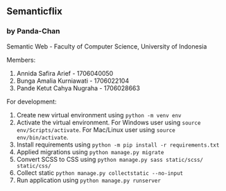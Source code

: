 ## Semanticflix
### by Panda-Chan

Semantic Web - Faculty of Computer Science, University of Indonesia

Members:
1. Annida Safira Arief - 1706040050
2. Bunga Amalia Kurniawati - 1706022104
3. Pande Ketut Cahya Nugraha - 1706028663

For development:
1. Create new virtual environment using `python -m venv env`
2. Activate the virtual environment. For Windows user using `source env/Scripts/activate`. For Mac/Linux user using `source env/bin/activate`.
3. Install requirements using `python -m pip install -r requirements.txt`
4. Applied migrations using `python manage.py migrate`
5. Convert SCSS to CSS using `python manage.py sass static/scss/ static/css/`
6. Collect static `python manage.py collectstatic --no-input`
7. Run application using `python manage.py runserver`
